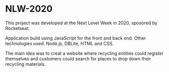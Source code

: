 # NLW-2020
This project was developed at the Next Level Week in 2020, sposored by Rocketseat.

Application build using JavaScript for the front and back end. Other technologies used: Node.js, DBLite, HTML and CSS.

The main idea was to creat a website where recycling entities could register themselves and customers could search for places to drop down their recycling materials.

